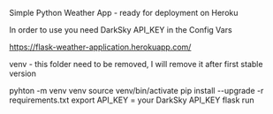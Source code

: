 Simple Python Weather App - ready for deployment on Heroku

In order to use you need DarkSky API_KEY in the Config Vars

https://flask-weather-application.herokuapp.com/

venv - this folder need to be removed, I will remove it after first stable version

pyhton -m venv venv 
source venv/bin/activate 
pip install --upgrade -r requirements.txt 
export API_KEY = your DarkSky API_KEY 
flask run